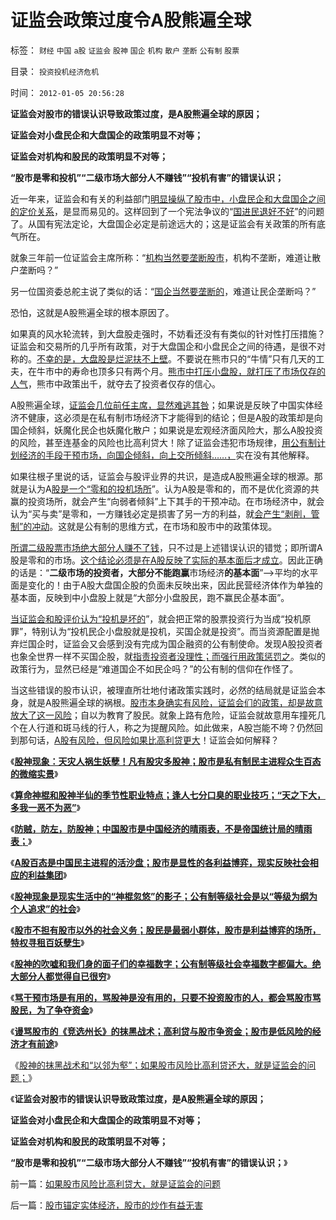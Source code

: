 # 证监会政策过度令A股熊遍全球

标签： `财经` `中国` `a股` `证监会` `股神` `国企` `机构` `散户` `垄断` `公有制` `股票` 

目录： `投资投机经济危机`

时间： `2012-01-05 20:56:28`

**证监会对股市的错误认识导致政策过度，是A股熊遍全球的原因；**

**证监会对小盘民企和大盘国企的政策明显不对等；**

**证监会对机构和股民的政策明显不对等；**

**“股市是零和投机”“二级市场大部分人不赚钱”“投机有害”的错误认识；**

近一年来，证监会和有关的利益部门[明显操纵了股市中，小盘民企和大盘国企之间的定价关系](../../../2011/12/19/道德股神“唱衰股民”与“看空／唱空中国”不同.md)，是显而易见的。这样回到了一个宪法争议的“[国进民退好不好](../../../2011/11/5/谁掩盖了国进民退的剪羊毛？.md)”的问题了。从国有宪法定论，大盘国企必定是前途远大的；这是证监会有关政策的所有底气所在。

就象三年前一位证监会主席所称：“[机构当然要垄断股市](../../../2008/4/17/股灾也不应该救市，规范行政指定的公募基金不是救市.md)，机构不垄断，难道让散户垄断吗？”

另一位国资委总舵主说了类似的话：“[国企当然要垄断的](../../../2009/8/1/放弃国企垄断去特权，让民企对税收作出贡献.md)，难道让民企垄断吗？”

恐怕，这就是A股熊遍全球的根本原因了。

如果真的风水轮流转，到大盘股走强时，不妨看还没有有类似的针对性打压措施？证监会和交易所的几乎所有政策，对于大盘国企和小盘民企之间的待遇，是很不对称的。[不幸的是，大盘股是烂泥扶不上壁](../../../2010/11/26/世界惯例小盘股估值远远高于大盘股.md)。不要说在熊市只的“牛情”只有几天的工夫，在牛市中的寿命也顶多只有两个月。[熊市中打压小盘股，就打压了市场仅存的人气](../../../2010/11/12/凭什么说“通胀无牛市”？.md)，熊市中政策出千，就夺去了投资者仅存的信心。

A股熊遍全球，[证监会几位前任主席，显然难逃其咎](../../../2011/5/23/尚主席向国际板开放国企待遇.md)；如果说是反映了中国实体经济不健康，这必须是在私有制市场经济下才能得到的结论；但是A股的政策却是向国企倾斜，妖魔化民企也妖魔化散户；如果说是宏观经济面风险大，那么A股投资的风险，甚至连基金的风险也比高利贷大！除了证监会违犯市场规律，[用公有制计划经济的手段干预市场，向国企倾斜，向上交所倾斜……，](../../../2011/12/16/废除股市“谷物法”，A股将有一波大牛市.md)实在没有其他解释。

如果往根子里说的话，证监会与股评业界的共识，是造成A股熊遍全球的根源。那就是认为A[股是一个“零和的投机场所](../../../2009/11/26/交换创造价值之“零和股市创造的社会价值”.md)”。认为A股是零和的，而不是优化资源的共赢的投资场所，就会产生“向弱者倾斜”上下其手的干预冲动。在市场经济中，就会认为“买与卖”是零和，一方赚钱必定是损害了另一方的利益，就[会产生“剥削，管制”的冲动](../../../2011/3/7/“零和”，亏损和投机.md)。这就是公有制的思维方式，在市场和股市中的政策体现。

[所谓二级股票市场绝大部分人赚不了钱](../../../2011/7/8/股神骂新股，发行管制的腐败；.md)，只不过是上述错误认识的错觉；即所谓A股是零和的市场。[这个结论必须是在A股反映了实际的基本面后才成立](../../../2011/9/15/股市连赌场都不如，实体经济连股市都不如.md)。因此正确的话是：“**二级市场的投资者，大部分不能跑赢**市场经济**的基本面**”——>平均的水平面是变化的！由于A股大盘国企股的负面未反映出来，因此民营经济体作为单独的基本面，反映到中小盘股上就是“大部分小盘股民，跑不赢民企基本面”。

[当证监会和股评价认为“投机是坏的](../../../2010/7/1/股评家骂散户，骂市场经济，骂创业板，骂买卖自愿.md)”，就会把正常的股票投资行为当成“投机原罪”，特别认为“投机民企小盘股就是投机，买国企就是投资”。而当资源配置是抛弃烂国企时，证监会又会感到没有完成为国企融资的公有制使命。发现A股投资者也象全世界一样不买国企股，就[指责投资者没理性；而强行用政策惩罚之](../../../2009/4/7/市场规范，市场干预和财富转移.md)。类似的政策行为，显然已经是“难道国企不如民企吗？”的公有制的信仰在作怪了。

当这些错误的股市认识，被理直所壮地付诸政策实践时，必然的结局就是证监会本身，就是A股熊遍全球的祸根。[股市本身确实有风险，证监会们的政策，却是故意放大了这一风险](../../../2012/1/4/股市低风险，经济有前途；谩骂股市的《竞选州长》.md)；自以为教育了股民。就象上路有危险，证监会就故意用车撞死几个在人行道和斑马线的行人，称之为提醒风险。如此做来，A股岂能不垮？仍然回到那句话，[A股有风险，但风险如果比高利贷更大](../../../2012/1/4/如果股市风险比高利贷大，就是证监会的问题.md)！证监会如何解释？

《[**股神现象：天灾人祸生妖孽！凡有股灾多股神；股市是私有制民主进程众生百态的微缩实景**](../../../2011/12/28/天灾人祸妖孽生；凡有股灾多股神；.md)》

《[**算命神棍和股神半仙的季节性职业特点；逢人七分口臭的职业技巧；“天之下大，多我一恶不为恶”**](../../../2011/12/28/季节性股神现象：算命神棍和股神半仙.md)》

《[**防贼，防左，防股神；中国股市是中国经济的晴雨表，不是帝国统计局的晴雨表；**](../../../2011/12/28/防左，防贼，防股神.md)》

《[**A股百态是中国民主进程的活沙盘；股市是显性的各利益博弈，现实反映社会相应的利益集团**](../../../2011/12/29/A股百态是中国民主进程的活沙盘;中国国民民主素质确实低.md)》

《[**股神现象是现实生活中的“神棍忽悠”的影子；公有制等级社会是以“等级为纲为个人追求”的社会**](../../../2011/12/29/股神斗法，比拼隐私斗面子.md)》

《[**股市不担有股市以外的社会义务；股民是最弱小群体，股市是利益博弈的场所，特权寻租百妖孽生**](../../../2011/12/29/股市不担有市场外的义务，不必“向弱者倾斜”.md)》

《[**股神的吹嘘和我们身的面子们的幸福数字；公有制等级社会幸福数字都偏大。绝大部分人都觉得自已很穷**](../../../2011/12/29/股神的吹嘘和我们身边的幸福数字和贫富差距.md)》

《[**骂干预市场是有用的，骂股神是没有用的，只要不投资股市的人，都会骂股市骂股民，为了争夺资金**](../../../2011/12/29/骂干预市场是有用的，骂股市是为了争夺资金.md)》

《[**谩骂股市的《竞选州长》的抹黑战术；高利贷与股市争资金；股市是低风险的经济才有前途**](../../../2012/1/4/股市低风险，经济有前途；谩骂股市的《竞选州长》.md)》

《[股神的抹黑战术和“以邻为壑”；如果股市风险比高利贷还大，就是证监会的问题；](../../../2012/1/4/如果股市风险比高利贷大，就是证监会的问题.md)》

《**证监会对股市的错误认识导致政策过度，是A股熊遍全球的原因；**

**证监会对小盘民企和大盘国企的政策明显不对等；**

**证监会对机构和股民的政策明显不对等；**

**“股市是零和投机”“二级市场大部分人不赚钱”“投机有害”的错误认识；**》



前一篇：[如果股市风险比高利贷大，就是证监会的问题](../../../2012/1/4/如果股市风险比高利贷大，就是证监会的问题.md)

后一篇：[股市锚定实体经济，股市的炒作有益无害](../../../2012/1/5/股市锚定实体经济，股市的炒作有益无害.md)